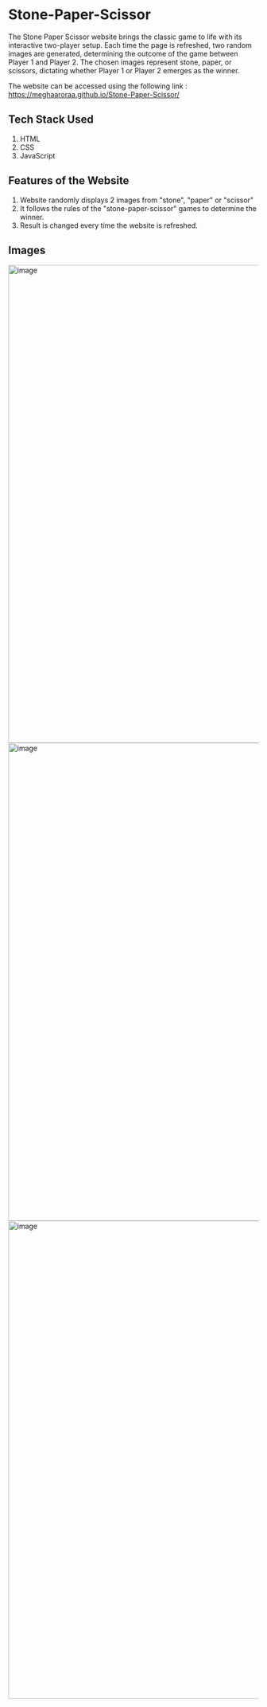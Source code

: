 # Stone-Paper-Scissor

The Stone Paper Scissor website brings the classic game to life with its interactive two-player setup. Each time the page is refreshed, two random images are generated, determining the outcome of the game between Player 1 and Player 2. The chosen images represent stone, paper, or scissors, dictating whether Player 1 or Player 2 emerges as the winner.

The website can be accessed using the following link : https://meghaaroraa.github.io/Stone-Paper-Scissor/

## Tech Stack Used
1. HTML
2. CSS
3. JavaScript

## Features of the Website
1. Website randomly displays 2 images from "stone", "paper" or "scissor"
2. It follows the rules of the "stone-paper-scissor" games to determine the winner.
3. Result is changed every time the website is refreshed.

## Images
<img width="960" alt="image" src="https://github.com/meghaaroraa/Stone-Paper-Scissor/assets/96053499/0116a830-9892-4603-86a1-28a3079f8e73">
<img width="960" alt="image" src="https://github.com/meghaaroraa/Stone-Paper-Scissor/assets/96053499/52ba9b7c-abec-4f43-8ad6-c9314792ae80">
<img width="960" alt="image" src="https://github.com/meghaaroraa/Stone-Paper-Scissor/assets/96053499/b5342e2e-5f00-4ce8-a436-cba7e288375e">

